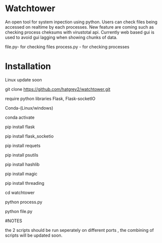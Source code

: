 # Watchtower
An open tool for system inpection using python. Users can check files being accessed on realtime by each processes. New feature are coming such as checking process cheksums with virustotal api.
Currently web based gui is used to avoid gui lagging when showing chunks of data.

file.py- for checking files 
process.py - for checking processes


# Installation
Linux update soon

git clone https://github.com/hatgrey2/watchtower.git

require python libraries Flask, Flask-socketIO

Conda-(Linux/windows)

conda activate

pip install flask

pip install flask_socketio

pip install requets

pip install psutils

pip install hashlib

pip install magic

pip install threading

cd watchtower

python process.py

python file.py

#NOTES

the 2 scripts should be run seperately on different ports , the combining of scripts will be updated soon.

<In development>
